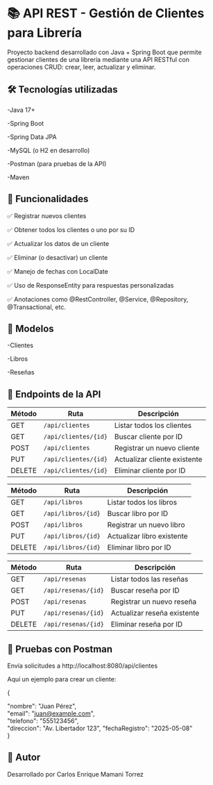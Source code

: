 # 📚 **API REST - Gestión de Clientes para Librería**

Proyecto backend desarrollado con Java + Spring Boot que permite gestionar clientes de una librería mediante una API RESTful con operaciones CRUD: crear, leer, actualizar y eliminar.  

## 🛠 Tecnologías utilizadas

-Java 17+  

-Spring Boot 

-Spring Data JPA   

-MySQL (o H2 en desarrollo)  

-Postman (para pruebas de la API)  

-Maven  

## 🚀 Funcionalidades  

✅ Registrar nuevos clientes  

✅ Obtener todos los clientes o uno por su ID  

✅ Actualizar los datos de un cliente  

✅ Eliminar (o desactivar) un cliente  

✅ Manejo de fechas con LocalDate  

✅ Uso de ResponseEntity para respuestas personalizadas  

✅ Anotaciones como @RestController, @Service, @Repository, @Transactional, etc.  

## 📄 Modelos

-Clientes

-Libros

-Reseñas

## 🔗 Endpoints de la API

| Método | Ruta                 | Descripción                  |
| ------ | -------------------- | ---------------------------- |
| GET    | `/api/clientes`      | Listar todos los clientes    |
| GET    | `/api/clientes/{id}` | Buscar cliente por ID        |
| POST   | `/api/clientes`      | Registrar un nuevo cliente   |
| PUT    | `/api/clientes/{id}` | Actualizar cliente existente |
| DELETE | `/api/clientes/{id}` | Eliminar cliente por ID      |


| Método | Ruta                 | Descripción                  |
| ------ | -------------------- | ---------------------------- |
| GET    | `/api/libros`      | Listar todos los libros    |
| GET    | `/api/libros/{id}` | Buscar libro por ID        |
| POST   | `/api/libros`      | Registrar un nuevo libro   |
| PUT    | `/api/libros/{id}` | Actualizar libro existente |
| DELETE | `/api/libros/{id}` | Eliminar libro por ID      |


| Método | Ruta                 | Descripción                  |
| ------ | -------------------- | ---------------------------- |
| GET    | `/api/resenas`      | Listar todos las reseñas    |
| GET    | `/api/resenas/{id}` | Buscar reseña por ID        |
| POST   | `/api/resenas`      | Registrar un nuevo reseña   |
| PUT    | `/api/resenas/{id}` | Actualizar reseña existente |
| DELETE | `/api/resenas/{id}` | Eliminar reseña por ID      |


## 🧪 Pruebas con Postman  

Envía solicitudes a http://localhost:8080/api/clientes  

Aquí un ejemplo para crear un cliente:  

{  

  "nombre": "Juan Pérez",  
  "email": "juan@example.com",  
  "telefono": "555123456",  
  "direccion": "Av. Libertador 123", 
  "fechaRegistro": "2025-05-08"  
}  
  
## 📌 Autor 

Desarrollado por Carlos Enrique Mamani Torrez  

